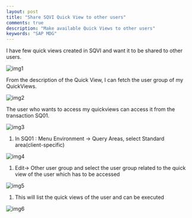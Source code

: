 ```yaml
---
layout: post
title: "Share SQVI Quick View to other users"
comments: true
description: "Make available Quick Views to other users"
keywords: "SAP MDG"
---
```


I have few quick views created in SQVI and want it to be shared to other users.

![img1](https://a6unraj.com/sap/assets/images/img1.jpg)

From the description of the Quick View, I can fetch the user group of my QuickViews.

![img2](https://a6unraj.com/sap/assets/images/img2.jpg)

The user who wants to access my quickviews can access it from the transaction SQ01.

![img3](https://a6unraj.com/sap/assets/images/img3.jpg)

1. In SQ01 : Menu Environment -> Query Areas, select Standard area(client-specific)

![img4](https://a6unraj.com/sap/assets/images/img4.jpg)

1. Edit-> Other user group and select the user group related to the quick view of the  user which has to be accessed

![img5](https://a6unraj.com/sap/assets/images/img5.jpg)

1. This will list the quick views of the user and can be executed

![img6](https://a6unraj.com/sap/assets/images/img6.jpg)

<div class="divider"></div>
